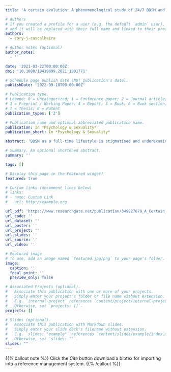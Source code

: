 ```yaml
---
title: 'A certain evolution: A phenomenological study of 24/7 BDSM and negotiating consent'

# Authors
# If you created a profile for a user (e.g. the default `admin` user), write the username (folder name) here
# and it will be replaced with their full name and linked to their profile.
authors:
  - cory-j-cascalheira

# Author notes (optional)
author_notes:
  - ''

date: '2021-03-22T00:00:00Z'
doi: '10.1080/19419899.2021.1901771'

# Schedule page publish date (NOT publication's date).
publishDate: '2022-09-18T00:00:00Z'

# Publication type.
# Legend: 0 = Uncategorized; 1 = Conference paper; 2 = Journal article;
# 3 = Preprint / Working Paper; 4 = Report; 5 = Book; 6 = Book section;
# 7 = Thesis; 8 = Patent
publication_types: ['2']

# Publication name and optional abbreviated publication name.
publication: In *Psychology & Sexuality*
publication_short: In *Psychology & Sexuality*

abstract: 'BDSM as a full-time lifestyle is stigmatised and underexamined as a phenomenon. Previous studies have investigated 24/7 sadomasochism (SM), 24/7 dominance and submission (D/s), or total power exchange (TPE), yet 24/7 BDSM remains under researched. Using a social constructionist and sexual diversity framework, we used insider knowledge to recruit four participants: a female slave/masochist, a male sadist, a female submissive, and a male dominant/protector. Interpretative phenomenological analysis revealed four superordinate and 10 subordinate themes: routes towards the fundamentals (sexually explicit resources, kink-related experiences), full-on lifestyle (self-in-role, flexible rules, shades of play, polyamory), dynamic consent (honesty, contextual communication), and practicalities (challenges, benefits). Our findings suggested that 24/7 BDSM is a socially constructed, consensual, full-time adherence to kink-related roles and behaviours untethered to time-limited scenes, woven into other life domains, and operating as an umbrella term to encompass other perpetual power dynamics. The themes contribute to the debate of kink as a sexual identity or serious leisure. We concluded that the centrality of self-in-role coupled with leisure features support 24/7 BDSM as an erotic lifestyle. Implications for sexual diversity, sex education, clinical guidelines, and social justice are discussed.'

# Summary. An optional shortened abstract.
summary: ''

tags: []

# Display this page in the Featured widget?
featured: true

# Custom links (uncomment lines below)
# links:
# - name: Custom Link
#   url: http://example.org

url_pdf: 'https://www.researchgate.net/publication/349927679_A_Certain_Evolution_A_Phenomenological_study_of_247_BDSM_and_Negotiating_Consent'
url_code: ''
url_dataset: ''
url_poster: ''
url_project: ''
url_slides: ''
url_source: ''
url_video: ''

# Featured image
# To use, add an image named `featured.jpg/png` to your page's folder.
image:
  caption: ''
  focal_point: ''
  preview_only: false

# Associated Projects (optional).
#   Associate this publication with one or more of your projects.
#   Simply enter your project's folder or file name without extension.
#   E.g. `internal-project` references `content/project/internal-project/index.md`.
#   Otherwise, set `projects: []`.
projects: []

# Slides (optional).
#   Associate this publication with Markdown slides.
#   Simply enter your slide deck's filename without extension.
#   E.g. `slides: "example"` references `content/slides/example/index.md`.
#   Otherwise, set `slides: ""`.
slides: ""
---
```


{{% callout note %}}
Click the _Cite_ button download a bibtex for importing into a reference management system.
{{% /callout %}}
